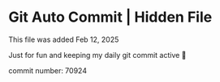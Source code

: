 # Git Auto Commit | Hidden File

This file was added Feb 12, 2025

Just for fun and keeping my daily git commit active 🤪

commit number: 70924
